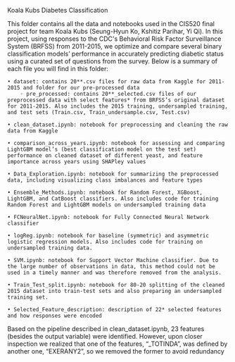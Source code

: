 Koala Kubs Diabetes Classification

This folder contains all the data and notebooks used in the CIS520 final project for team Koala Kubs (Seung-Hyun Ko, Kshitiz Parihar, Yi Qi). In this project, using responses to the CDC's Behavioral Risk Factor Surveillance System (BRFSS) from 2011-2015, we optimize and compare several binary classification models’ performance in accurately predicting diabetic status using a curated set of questions from the survey. Below is a summary of each file you will find in this folder:

    • dataset: contains 20**.csv files for raw data from Kaggle for 2011-2015 and folder for our pre-processed data
        ◦ pre_processed: contains 20**_selected.csv files of our preprocessed data with select features* from BRFSS’s original dataset for 2011-2015. Also includes the 2015 training, undersampled training, and test sets (Train.csv, Train_undersample.csv, Test.csv)
        
    • clean_dataset.ipynb: notebook for preprocessing and cleaning the raw data from Kaggle
    
    • comparison_across_years.ipynb: notebook for assessing and comparing LightGBM model’s (best classification model on the test set) performance on cleaned dataset of different yeast, and feature importance across years using SHAPley values
    
    • Data_Exploration.ipynb: notebook for summarizing the preprocessed data, including visualizing class imbalances and feature types
    
    • Ensemble_Methods.ipynb: notebook for Random Forest, XGBoost, LightGBM, and CatBoost classifiers. Also includes code for training Random Forest and LightGBM models on undersampled training data
    
    • FCNeuralNet.ipynb: notebook for Fully Connected Neural Network classifier
    
    • logReg.ipynb: notebook for baseline (symmetric) and asymmetric logistic regression models. Also includes code for training on undersampled training data.
    
    • SVM.ipynb: notebook for Support Vector Machine classifier. Due to the large number of observations in data, this method could not be used in a timely manner and was therefore removed from the analysis.
    
    • Train_Test_split.ipynb: notebook for 80-20 splitting of the cleaned 2015 dataset into train-test sets and also preparing an undersampled training set.
    
    • Selected_Feature_description: description of 22* selected features and how responses were encoded

Based on the pipeline described in clean_dataset.ipynb, 23 features (besides the output variable) were identified. However, upon closer inspection we realized that one of the features, “_TOTINDA”, was defined by another one, “EXERANY2”, so we removed the former to avoid redundancy
